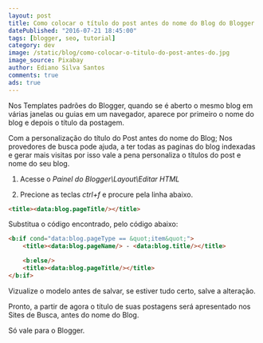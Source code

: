 ```yaml
---
layout: post
title: Como colocar o título do post antes do nome do Blog do Blogger
datePublished: "2016-07-21 18:45:00"
tags: [blogger, seo, tutorial]
category: dev
image: /static/blog/como-colocar-o-titulo-do-post-antes-do.jpg
image_source: Pixabay
author: Ediano Silva Santos
comments: true
ads: true
---
```


Nos Templates padrões do Blogger, quando se é aberto o mesmo blog em várias janelas ou guias em um navegador, aparece por primeiro o nome do blog e depois o título da postagem.

Com a personalização do título do Post antes do nome do Blog; Nos provedores de busca pode ajuda, a ter todas as paginas do blog indexadas e gerar mais visitas por isso vale a pena personaliza o títulos do post e nome do seu blog.

1. Acesse o *Painel do Blogger\Layout\Editar HTML*

2. Precione as teclas *ctrl+f* e procure pela linha abaixo.

```html
<title><data:blog.pageTitle/></title>
```

Substitua o código encontrado, pelo código abaixo:

```html
<b:if cond="data:blog.pageType == &quot;item&quot;">
    <title><data:blog.pageName/> - <data:blog.title/></title>

    <b:else/>
    <title><data:blog.pageTitle/></title>
</b:if>
```

Vizualize o modelo antes de salvar, se estiver tudo certo, salve a alteração.

Pronto, a partir de agora o título de suas postagens será apresentado nos Sites de Busca, antes do nome do Blog.

Só vale para o Blogger.